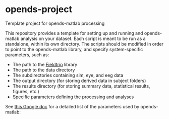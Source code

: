 # opends-project
Template project for opends-matlab processing

This repository provides a template for setting up and running and opends-matlab analysis on your dataset. Each script is meant to be run as a standalone, within its own directory. The scripts should be modified in order to point to the opends-matlab library, and specify system-specific parameters, such as:

* The path to the [Fieldtrip](http://www.fieldtriptoolbox.org/) library
* The path to the data directory
* The subdirectories containing sim, eye, and eeg data
* The output directory (for storing derived data in subject folders)
* The results directory (for storing summary data, statistical results, figures, etc.)
* Specific parameters defining the processing and analyses

See [this Google doc](https://tinyurl.com/rlbycqc) for a detailed list of the parameters used by opends-matlab:

